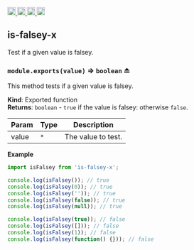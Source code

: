 <a href="https://travis-ci.org/Xotic750/is-falsey-x"
   title="Travis status">
<img
   src="https://travis-ci.org/Xotic750/is-falsey-x.svg?branch=master"
   alt="Travis status" height="18"/>
</a>
<a href="https://david-dm.org/Xotic750/is-falsey-x"
   title="Dependency status">
<img src="https://david-dm.org/Xotic750/is-falsey-x.svg"
   alt="Dependency status" height="18"/>
</a>
<a href="https://david-dm.org/Xotic750/is-falsey-x#info=devDependencies"
   title="devDependency status">
<img src="https://david-dm.org/Xotic750/is-falsey-x/dev-status.svg"
   alt="devDependency status" height="18"/>
</a>
<a href="https://badge.fury.io/js/is-falsey-x" title="npm version">
<img src="https://badge.fury.io/js/is-falsey-x.svg"
   alt="npm version" height="18"/>
</a>
<a name="module_is-falsey-x"></a>

## is-falsey-x

Test if a given value is falsey.

<a name="exp_module_is-falsey-x--module.exports"></a>

### `module.exports(value)` ⇒ <code>boolean</code> ⏏

This method tests if a given value is falsey.

**Kind**: Exported function  
**Returns**: <code>boolean</code> - `true` if the value is falsey: otherwise `false`.

| Param | Type            | Description        |
| ----- | --------------- | ------------------ |
| value | <code>\*</code> | The value to test. |

**Example**

```js
import isFalsey from 'is-falsey-x';

console.log(isFalsey()); // true
console.log(isFalsey(0)); // true
console.log(isFalsey('')); // true
console.log(isFalsey(false)); // true
console.log(isFalsey(null)); // true

console.log(isFalsey(true)); // false
console.log(isFalsey([])); // false
console.log(isFalsey(1)); // false
console.log(isFalsey(function() {})); // false
```
